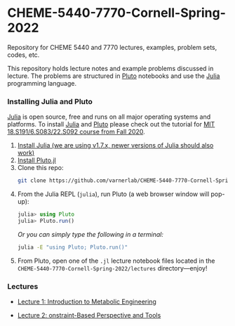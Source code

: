 # CHEME-5440-7770-Cornell-Spring-2022
Repository for CHEME 5440 and 7770 lectures, examples, problem sets, codes, etc. 

This repository holds lecture notes and example problems discussed in lecture. The problems are structured in [Pluto](https://github.com/fonsp/Pluto.jl) notebooks and use the [Julia](https://julialang.org) programming language. 

### Installing Julia and Pluto
[Julia](https://julialang.org) is open source, free and runs on all major operating systems and platforms. To install 
[Julia](https://julialang.org) and [Pluto](https://github.com/fonsp/Pluto.jl) please check out the tutorial for 
[MIT 18.S191/6.S083/22.S092 course from Fall 2020](https://computationalthinking.mit.edu/Fall20/installation/).

1. [Install Julia (we are using v1.7.x, newer versions of Julia should also work)](https://julialang.org/downloads/)
1. [Install Pluto.jl](https://github.com/fonsp/Pluto.jl#installation)
1. Clone this repo:
    ```bash
    git clone https://github.com/varnerlab/CHEME-5440-7770-Cornell-Spring-2022.git
    ```
1. From the Julia REPL (`julia`), run Pluto (a web browser window will pop-up):
    ```julia
    julia> using Pluto
    julia> Pluto.run()
    ```
    _Or you can simply type the following in a terminal:_
    ```bash
    julia -E "using Pluto; Pluto.run()"
    ```
1. From Pluto, open one of the `.jl` lecture notebook files located in the `CHEME-5440-7770-Cornell-Spring-2022/lectures` directory—enjoy!

### Lectures

* [Lecture 1: Introduction to Metabolic Engineering](https://htmlview.glitch.me/?https://github.com/varnerlab/CHEME-5440-7770-Cornell-Spring-2022/blob/main/html/Lecture-1-5440-7770-S2022.jl.html)

* [Lecture 2: onstraint-Based Perspective and Tools](https://htmlview.glitch.me/?https://github.com/varnerlab/CHEME-5440-7770-Cornell-Spring-2022/blob/main/html/Lecture-2-5440-7770-S2022.jl.html)
